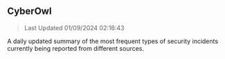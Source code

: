 ## CyberOwl 
> Last Updated 01/09/2024 02:16:43 


A daily updated summary of the most frequent types of security incidents currently being reported from different sources.

